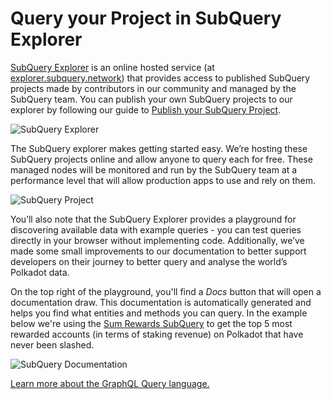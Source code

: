 # Query your Project in SubQuery Explorer

[SubQuery Explorer](https://explorer.subquery.network) is an online hosted service (at [explorer.subquery.network](https://explorer.subquery.network)) that provides access to published SubQuery projects made by contributors in our community and managed by the SubQuery team. You can publish your own SubQuery projects to our explorer by following our guide to [Publish your SubQuery Project](../publish/publish.md).

![SubQuery Explorer](https://static.subquery.network/media/explorer/explorer-header.png)

The SubQuery explorer makes getting started easy. We’re hosting these SubQuery projects online and allow anyone to query each for free. These managed nodes will be monitored and run by the SubQuery team at a performance level that will allow production apps to use and rely on them.

![SubQuery Project](https://static.subquery.network/media/explorer/explorer-project.png)

You’ll also note that the SubQuery Explorer provides a playground for discovering available data with example queries - you can test queries directly in your browser without implementing code. Additionally, we’ve made some small improvements to our documentation to better support developers on their journey to better query and analyse the world’s Polkadot data.

On the top right of the playground, you'll find a _Docs_ button that will open a documentation draw. This documentation is automatically generated and helps you find what entities and methods you can query. In the example below we're using the [Sum Rewards SubQuery](https://explorer.subquery.network/subquery/OnFinality-io/sum-reward) to get the top 5 most rewarded accounts (in terms of staking revenue) on Polkadot that have never been slashed.

![SubQuery Documentation](https://static.subquery.network/media/explorer/explorer-documentation.png)

[Learn more about the GraphQL Query language.](./graphql.md)
